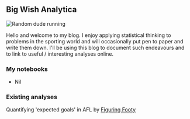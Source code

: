 ## Big Wish Analytica
![Random dude running](https://encrypted-tbn0.gstatic.com/images?q=tbn%3AANd9GcSsMerjj8u5IpHO4dKJ4Z00TJcYDwSjJ44AAbxbqUv4iZYtWTLp)

Hello and welcome to my blog. I enjoy applying statistical thinking to problems in the sporting world and will occasionally put pen to paper and write them down. I'll be using this blog to document such  endeavours and to link to useful / interesting analyses online. 

### My notebooks
 - Nil

### Existing analyses
Quantifying 'expected goals' in AFL by [Figuring Footy](https://figuringfooty.com/2016/06/29/goal-kicking-accuracy-maps-expscore/)
